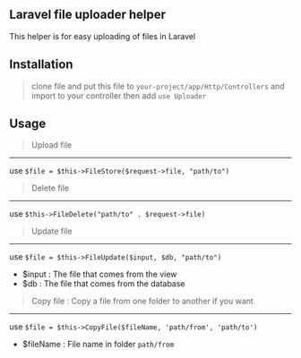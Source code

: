 **Laravel file uploader helper**
-------------------------------------------------------------

This helper is for easy uploading of files in Laravel
 
 **Installation**
----------------------------
> clone file and put this file to `your-project/app/Http/Controllers` and import to your controller then add `use Uploader`

**Usage**
----------------------
 
> Upload file
------------
 use `$file = $this->FileStore($request->file, "path/to")`
 
> Delete file
------------
 use `$this->FileDelete("path/to" . $request->file)`

> Update file
------------
 use `$file = $this->FileUpdate($input, $db, "path/to")`
 - $input : The file that comes from the view
 - $db : The file that comes from the database

 > Copy file : Copy a file from one folder to another if you want
------------
 use `$file = $this->CopyFile($fileName, 'path/from', 'path/to')`
 - $fileName : File name in folder `path/from`
